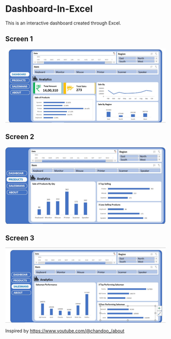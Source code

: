 # Dashboard-In-Excel
This is an interactive dashboard created through Excel.
## Screen 1
<img src="https://github.com/saptakbhadra/Dashboard-In-Excel/blob/main/Images/Excel%20Dashboard.jpg" alt=".." title="Screen1"/>

## Screen 2
<img src="https://github.com/saptakbhadra/Dashboard-In-Excel/blob/main/Images/Excel%20Dashboard%202.jpg" alt=".." title="Screen2"/>

## Screen 3
<img src="https://github.com/saptakbhadra/Dashboard-In-Excel/blob/main/Images/Excel%20Dashboard%203.jpg" alt=".." title="Screen3"/>




Inspired by https://www.youtube.com/@chandoo_/about

